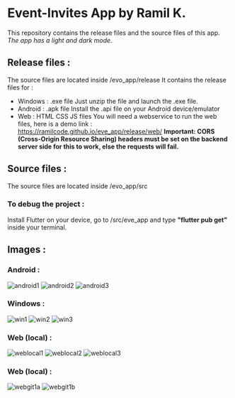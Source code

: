 # Event-Invites App by Ramil K.
This repository contains the release files and the source files of this app.
*The app has a light and dark mode.*

## Release files :
The source files are located inside /evo_app/release
It contains the release files for :

 - Windows : .exe file
	Just unzip the file and launch the .exe file.
 - Android : .apk file
   Install the .api file on your Android device/emulator
 - Web : HTML CSS JS files
	You will need a webservice to run the web files, here is a demo link : https://ramilcode.github.io/eve_app/release/web/ 
	**Important: CORS (Cross-Origin Resource Sharing) headers must be set on the backend server side for this to work, else the requests will fail.**

## Source files :
The source files are located inside /evo_app/src

### To debug the project :
Install Flutter on your device, go to /src/eve_app and type **"flutter pub get"** inside your terminal.

## Images :

### Android :
![android1](./images/android1.PNG)
![android2](./images/android2.PNG)
![android3](./images/android3.PNG)

### Windows :
![win1](./images/win1.PNG)
![win2](./images/win2.PNG)
![win3](./images/win3.PNG)

### Web (local) :
![weblocal1](./images/weblocal1.PNG)
![weblocal2](./images/weblocal2.PNG)
![weblocal3](./images/weblocal3.PNG)

### Web (local) :
![webgit1a](./images/webgit1a.PNG)
![webgit1b](./images/webgit1b.PNG)